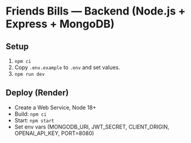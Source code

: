 # Friends Bills — Backend (Node.js + Express + MongoDB)

## Setup
1. `npm ci`
2. Copy `.env.example` to `.env` and set values.
3. `npm run dev`

## Deploy (Render)
- Create a Web Service, Node 18+
- Build: `npm ci`
- Start: `npm start`
- Set env vars (MONGODB_URI, JWT_SECRET, CLIENT_ORIGIN, OPENAI_API_KEY, PORT=8080)
